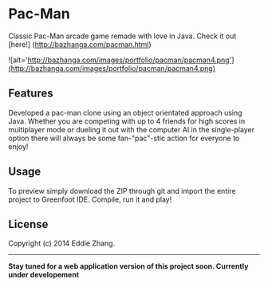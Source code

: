 Pac-Man
===========

Classic Pac-Man arcade game remade with love in Java. Check it out [here!] (http://bazhanga.com/pacman.html)

![alt='http://bazhanga.com/images/portfolio/pacman/pacman4.png'](http://bazhanga.com/images/portfolio/pacman/pacman4.png)

Features
------------

Developed a pac-man clone using an object orientated approach using Java. Whether you are competing with up to 4 friends for 
high scores in multiplayer mode or dueling it out with the computer AI in the single-player option there will always be some
fan-"pac"-stic action for everyone to enjoy!

Usage
------------

To preview simply download the ZIP through git and import the entire project to Greenfoot IDE. Compile, run it and play! 

License
-------------
Copyright (c) 2014 Eddie Zhang.

_________________________
**Stay tuned for a web application version of this project soon. Currently under developement**
